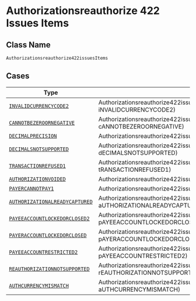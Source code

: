 
# Authorizationsreauthorize 422 Issues Items

## Class Name

`Authorizationsreauthorize422issuesItems`

## Cases

| Type | Factory Method |
|  --- | --- |
| [`INVALIDCURRENCYCODE2`](../../../doc/models/invalidcurrencycode2.md) | Authorizationsreauthorize422issuesItems.fromINVALIDCURRENCYCODE2(INVALIDCURRENCYCODE2 iNVALIDCURRENCYCODE2) |
| [`CANNOTBEZEROORNEGATIVE`](../../../doc/models/cannotbezeroornegative.md) | Authorizationsreauthorize422issuesItems.fromCANNOTBEZEROORNEGATIVE(CANNOTBEZEROORNEGATIVE cANNOTBEZEROORNEGATIVE) |
| [`DECIMALPRECISION`](../../../doc/models/decimalprecision.md) | Authorizationsreauthorize422issuesItems.fromDECIMALPRECISION(DECIMALPRECISION dECIMALPRECISION) |
| [`DECIMALSNOTSUPPORTED`](../../../doc/models/decimalsnotsupported.md) | Authorizationsreauthorize422issuesItems.fromDECIMALSNOTSUPPORTED(DECIMALSNOTSUPPORTED dECIMALSNOTSUPPORTED) |
| [`TRANSACTIONREFUSED1`](../../../doc/models/transactionrefused1.md) | Authorizationsreauthorize422issuesItems.fromTRANSACTIONREFUSED1(TRANSACTIONREFUSED1 tRANSACTIONREFUSED1) |
| [`AUTHORIZATIONVOIDED`](../../../doc/models/authorizationvoided.md) | Authorizationsreauthorize422issuesItems.fromAUTHORIZATIONVOIDED(AUTHORIZATIONVOIDED aUTHORIZATIONVOIDED) |
| [`PAYERCANNOTPAY1`](../../../doc/models/payercannotpay1.md) | Authorizationsreauthorize422issuesItems.fromPAYERCANNOTPAY1(PAYERCANNOTPAY1 pAYERCANNOTPAY1) |
| [`AUTHORIZATIONALREADYCAPTURED`](../../../doc/models/authorizationalreadycaptured.md) | Authorizationsreauthorize422issuesItems.fromAUTHORIZATIONALREADYCAPTURED(AUTHORIZATIONALREADYCAPTURED aUTHORIZATIONALREADYCAPTURED) |
| [`PAYEEACCOUNTLOCKEDORCLOSED2`](../../../doc/models/payeeaccountlockedorclosed2.md) | Authorizationsreauthorize422issuesItems.fromPAYEEACCOUNTLOCKEDORCLOSED2(PAYEEACCOUNTLOCKEDORCLOSED2 pAYEEACCOUNTLOCKEDORCLOSED2) |
| [`PAYERACCOUNTLOCKEDORCLOSED`](../../../doc/models/payeraccountlockedorclosed.md) | Authorizationsreauthorize422issuesItems.fromPAYERACCOUNTLOCKEDORCLOSED(PAYERACCOUNTLOCKEDORCLOSED pAYERACCOUNTLOCKEDORCLOSED) |
| [`PAYEEACCOUNTRESTRICTED2`](../../../doc/models/payeeaccountrestricted2.md) | Authorizationsreauthorize422issuesItems.fromPAYEEACCOUNTRESTRICTED2(PAYEEACCOUNTRESTRICTED2 pAYEEACCOUNTRESTRICTED2) |
| [`REAUTHORIZATIONNOTSUPPORTED`](../../../doc/models/reauthorizationnotsupported.md) | Authorizationsreauthorize422issuesItems.fromREAUTHORIZATIONNOTSUPPORTED(REAUTHORIZATIONNOTSUPPORTED rEAUTHORIZATIONNOTSUPPORTED) |
| [`AUTHCURRENCYMISMATCH`](../../../doc/models/authcurrencymismatch.md) | Authorizationsreauthorize422issuesItems.fromAUTHCURRENCYMISMATCH(AUTHCURRENCYMISMATCH aUTHCURRENCYMISMATCH) |

